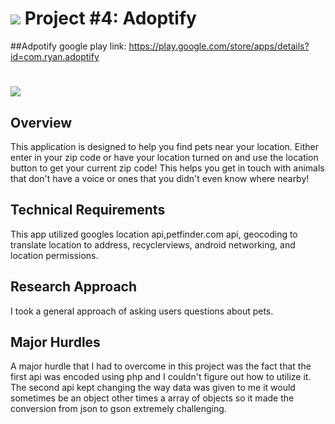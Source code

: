 # ![](https://ga-dash.s3.amazonaws.com/production/assets/logo-9f88ae6c9c3871690e33280fcf557f33.png) Project #4: Adoptify
##Adpotify google play link: https://play.google.com/store/apps/details?id=com.ryan.adoptify
# ![](https://git.generalassemb.ly/RAM/project_unit4_portfolio_app/blob/master/AdoptifyScreen1.jpg)

## Overview

This application is designed to help you find pets near your location. 
Either enter in your zip code or have your location turned on and use the location button to get your current zip code!
This helps you get in touch with animals that don't have a voice or ones that you didn't even know where nearby!


## Technical Requirements
This app utilized googles location api,petfinder.com api, geocoding to translate location to address, recyclerviews, android networking, and location permissions.

## Research Approach

I took a general approach of asking users questions about pets. 

## Major Hurdles

A major hurdle that I had to overcome in this project was the fact that the first api was encoded using php and I couldn't figure out how to utilize it. The second api kept changing the way data was given to me it would sometimes be an object other times
a array of objects so it made the conversion from json to gson extremely challenging.


